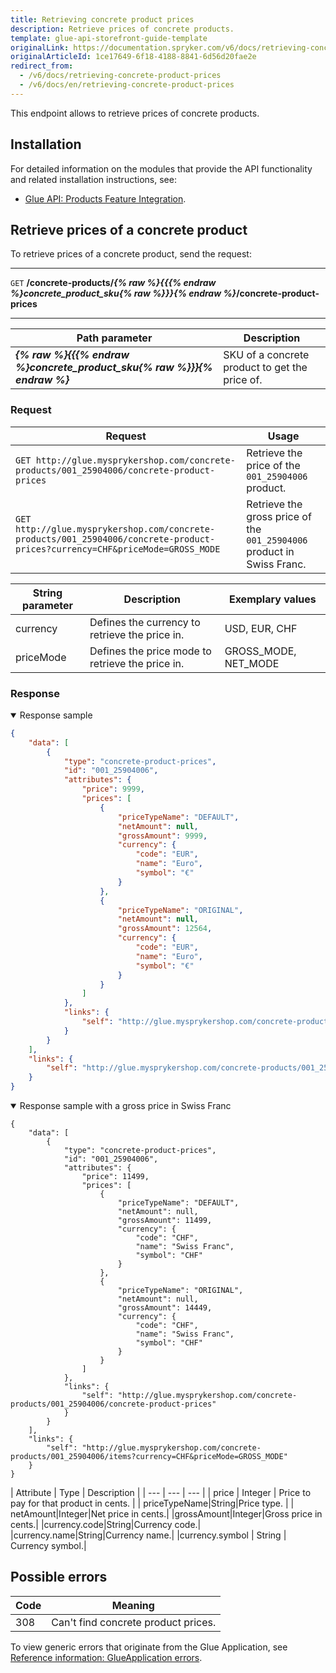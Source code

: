 ```yaml
---
title: Retrieving concrete product prices
description: Retrieve prices of concrete products.
template: glue-api-storefront-guide-template
originalLink: https://documentation.spryker.com/v6/docs/retrieving-concrete-product-prices
originalArticleId: 1ce17649-6f18-4188-8841-6d56d20fae2e
redirect_from:
  - /v6/docs/retrieving-concrete-product-prices
  - /v6/docs/en/retrieving-concrete-product-prices
---
```


This endpoint allows to retrieve prices of concrete products.

## Installation
For detailed information on the modules that provide the API functionality and related installation instructions, see:
* [Glue API: Products Feature Integration](/docs/scos/dev/feature-integration-guides/{{page.version}}/glue-api/glue-api-products-feature-integration.html).



## Retrieve prices of a concrete product

To retrieve prices of a concrete product, send the request:

---
`GET` **/concrete-products/*{% raw %}{{{% endraw %}concrete_product_sku{% raw %}}}{% endraw %}*/concrete-product-prices**

---


| Path parameter | Description |
| --- | --- |
| ***{% raw %}{{{% endraw %}concrete_product_sku{% raw %}}}{% endraw %}*** | SKU of a concrete product to get the price of. |



### Request


| Request  | Usage |
| --- | --- |
| `GET http://glue.mysprykershop.com/concrete-products/001_25904006/concrete-product-prices` | Retrieve the price of the `001_25904006` product.  |
| `GET  http://glue.mysprykershop.com/concrete-products/001_25904006/concrete-product-prices?currency=CHF&priceMode=GROSS_MODE` | Retrieve the gross price of the `001_25904006` product in Swiss Franc. |

| String parameter | Description | Exemplary values |
| --- | --- | --- |
| currency | Defines the currency to retrieve the price in. | USD, EUR, CHF |
| priceMode | 	Defines the price mode to retrieve the price in.  | GROSS_MODE, NET_MODE |



### Response


<details open>
    <summary>Response sample</summary>
    
```json
{
    "data": [
        {
            "type": "concrete-product-prices",
            "id": "001_25904006",
            "attributes": {
                "price": 9999,
                "prices": [
                    {
                        "priceTypeName": "DEFAULT",
                        "netAmount": null,
                        "grossAmount": 9999,
                        "currency": {
                            "code": "EUR",
                            "name": "Euro",
                            "symbol": "€"
                        }
                    },
                    {
                        "priceTypeName": "ORIGINAL",
                        "netAmount": null,
                        "grossAmount": 12564,
                        "currency": {
                            "code": "EUR",
                            "name": "Euro",
                            "symbol": "€"
                        }
                    }
                ]
            },
            "links": {
                "self": "http://glue.mysprykershop.com/concrete-products/001_25904006/concrete-product-prices"
            }
        }
    ],
    "links": {
        "self": "http://glue.mysprykershop.com/concrete-products/001_25904006/concrete-product-prices"
    }
}
```

</details>

<details open>
    <summary>Response sample with a gross price in Swiss Franc</summary>

```
{
    "data": [
        {
            "type": "concrete-product-prices",
            "id": "001_25904006",
            "attributes": {
                "price": 11499,
                "prices": [
                    {
                        "priceTypeName": "DEFAULT",
                        "netAmount": null,
                        "grossAmount": 11499,
                        "currency": {
                            "code": "CHF",
                            "name": "Swiss Franc",
                            "symbol": "CHF"
                        }
                    },
                    {
                        "priceTypeName": "ORIGINAL",
                        "netAmount": null,
                        "grossAmount": 14449,
                        "currency": {
                            "code": "CHF",
                            "name": "Swiss Franc",
                            "symbol": "CHF"
                        }
                    }
                ]
            },
            "links": {
                "self": "http://glue.mysprykershop.com/concrete-products/001_25904006/concrete-product-prices"
            }
        }
    ],
    "links": {
        "self": "http://glue.mysprykershop.com/concrete-products/001_25904006/items?currency=CHF&priceMode=GROSS_MODE"
    }
}
```

</details>


<a name="concrete-product-prices-response-attributes"></a>
| Attribute | Type | Description |
| --- | --- | --- |
| price | Integer | Price to pay for that product in cents. |
| priceTypeName|String|Price type. |
| netAmount|Integer|Net price in cents.|
|grossAmount|Integer|Gross price in cents.|
|currency.code|String|Currency code.|
|currency.name|String|Currency name.|
|currency.symbol | String | Currency symbol.|


## Possible errors

| Code | Meaning |
| --- | --- |
| 308 | Can't find concrete product prices. |

To view generic errors that originate from the Glue Application, see [Reference information: GlueApplication errors](/docs/scos/dev/glue-api-guides/{{page.version}}/reference-information-glueapplication-errors.html).

